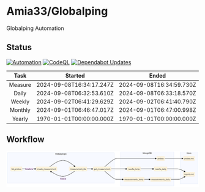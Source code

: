 # Amia33/Globalping

Globalping Automation

## Status

[![Automation](https://github.com/Amia33/Globalping/actions/workflows/automation.yml/badge.svg)](https://github.com/Amia33/Globalping/actions/workflows/automation.yml) [![CodeQL](https://github.com/Amia33/Globalping/actions/workflows/codeql.yml/badge.svg)](https://github.com/Amia33/Globalping/actions/workflows/codeql.yml) [![Dependabot Updates](https://github.com/Amia33/Globalping/actions/workflows/dependabot/dependabot-updates/badge.svg)](https://github.com/Amia33/Globalping/actions/workflows/dependabot/dependabot-updates)

|  Task   |         Started          |          Ended           |
| :-----: | :----------------------: | :----------------------: |
| Measure | 2024-09-08T16:34:17.247Z | 2024-09-08T16:34:59.730Z |
|  Daily  | 2024-09-08T06:32:53.610Z | 2024-09-08T06:33:18.570Z |
| Weekly  | 2024-09-02T06:41:29.629Z | 2024-09-02T06:41:40.790Z |
| Monthly | 2024-09-01T06:46:47.017Z | 2024-09-01T06:47:00.998Z |
| Yearly  | 1970-01-01T00:00:00.000Z | 1970-01-01T00:00:00.000Z |

## Workflow

![Flowchart](results/source/flowchart.png)
